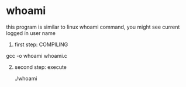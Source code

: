 # whoami
this program is similar to linux whoami command, you might see current logged in user name



1. first step: COMPILING


  
  gcc -o whoami whoami.c



2. second step: execute



   ./whoami

   

